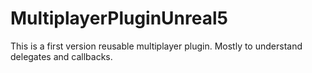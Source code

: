 # MultiplayerPluginUnreal5
This is a first version reusable multiplayer plugin. Mostly to understand delegates and callbacks.
